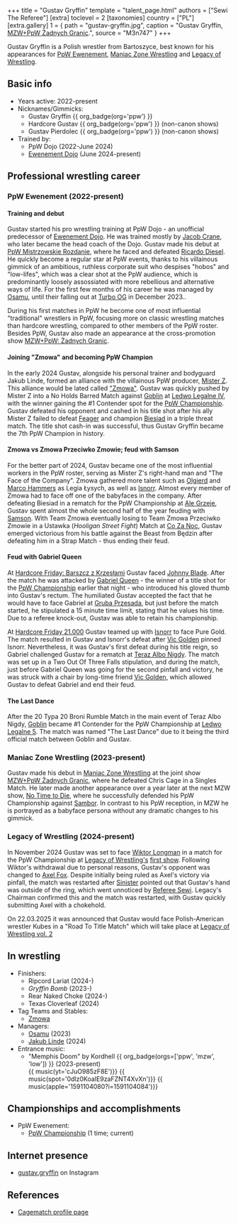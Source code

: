 +++
title = "Gustav Gryffin"
template = "talent_page.html"
authors = ["Sewi The Referee"]
[extra]
toclevel = 2
[taxonomies]
country = ["PL"]
[extra.gallery]
1 = { path = "gustav-gryffin.jpg", caption = "Gustav Gryffin, [MZW+PpW Żadnych Granic](@/e/mzw/2023-09-23-mzw_ppw-zadnych-granic.md).", source = "M3n747" }
+++

Gustav Gryffin is a Polish wrestler from Bartoszyce, best known for his appearances for [PpW Ewenement](@/o/ppw.md), [Maniac Zone Wrestling](@/o/mzw.md) and [Legacy of Wrestling](@/o/low.md).

## Basic info

* Years active: 2022-present
* Nicknames/Gimmicks:
  - Gustav Gryffin {{ org_badge(org='ppw') }}
  - Hardcore Gustav {{ org_badge(org='ppw') }} (non-canon shows)
  - Gustav Pierdolec {{ org_badge(org='ppw') }} (non-canon shows)
* Trained by:
  - PpW Dojo (2022-June 2024)
  - [Ewenement Dojo](@/o/ewenement-dojo.md) (June 2024-present)

## Professional wrestling career

### PpW Ewenement (2022-present)

#### Training and debut

Gustav started his pro wrestling training at PpW Dojo - an unofficial predecessor of [Ewenement Dojo](@/o/ewenement-dojo.md).
He was trained mostly by [Jacob Crane](@/w/jacob-crane.md), who later became the head coach of the Dojo.
Gustav made his debut at [PpW Mistrzowskie Rozdanie](@/e/ppw/2023-05-06-ppw-mistrzowskie-rozdanie.md), where he faced and defeated [Ricardo Diesel](@/w/ricardo-diesel.md).
He quickly become a regular star at PpW events, thanks to his villainous gimmick of an ambitious, ruthless corporate suit who despises "hobos" and "low-lifes", which was a clear shot at the PpW audience, which is predominantly loosely assossiated with more rebellious and alternative ways of life.
For the first few months of his career he was managed by [Osamu](@/w/osamu.md), until their falling out at [Turbo OG](@/e/ppw/2023-12-08-ppw-turbo-og.md) in December 2023..

During his first matches in PpW he become one of most influential "traditional" wrestlers in PpW, focusing more on classic wrestling matches than hardcore wrestling, compared to other members of the PpW roster.
Besides PpW, Gustav also made an appearance at the cross-promotion show [MZW+PpW: Żadnych Granic](@/e/mzw/2023-09-23-mzw_ppw-zadnych-granic.md).

#### Joining "Zmowa" and becoming PpW Champion

In the early 2024 Gustav, alongside his personal trainer and bodyguard Jakub Linde, formed an alliance with the villainous PpW producer, [Mister Z](@/w/mister-z.md).
This alliance would be lated called ["Zmowa"](@/a/zmowa.md). Gustav was quickly pushed by Mister Z into a No Holds Barred Match against [Goblin](@/w/goblin.md) at [Ledwo Legalne IV](@/e/ppw/2024-06-08-ppw-ledwo-legalne-4.md), with the winner gaining the #1 Contender spot for the [PpW Championship](@/c/ppw-championship.md).
Gustav defeated his opponent and cashed in his title shot after his ally Mister Z failed to defeat [Feager](@/w/feager.md) and champion [Biesiad](@/w/biesiad.md) in a triple threat match.
The title shot cash-in was successful, thus Gustav Gryffin became the 7th PpW Champion in history.

#### Zmowa vs Zmowa Przeciwko Zmowie; feud with Samson

For the better part of 2024, Gustav became one of the most influential workers in the PpW roster, serving as Mister Z's right-hand man and "The Face of the Company".
Zmowa gathered more talent such as [Olgierd](@/w/olgierd.md) and [Marco Hammers](@/w/marco-hammers.md) as Legia Łysych, as well as [Isnorr](@/w/isnorr.md).
Almost every member of Zmowa had to face off one of the babyfaces in the company.
After defeating Biesiad in a rematch for the PpW Championship at [Ale Grzeje](@/e/ppw/2024-07-13-ppw-ale-grzeje.md), Gustav spent almost the whole second half of the year feuding with [Samson](@/w/samson.md).
With Team Zmowa eventually losing to Team Zmowa Przeciwko Zmowie in a Ustawka (_Hooligan Street Fight_) Match at [Co Za Noc](@/e/ppw/2024-10-26-ppw-co-za-noc.md), Gustav emerged victorious from his battle against the Beast from Będzin after defeating him in a Strap Match - thus ending their feud.

#### Feud with Gabriel Queen

At [Hardcore Friday: Barszcz z Krzesłami](@/e/ppw/2024-12-06-ppw-hardcore-friday-barszcz-z-krzeslami.md) Gustav faced [Johnny Blade](@/w/johnny-blade.md). After the match he was attacked by [Gabriel Queen](@/w/gabriel-queen.md) - the winner of a title shot for the [PpW Championship](@/c/ppw-championship.md) earlier that night - who introduced his gloved thumb into Gustav's rectum. The humiliated Gustav accepted the fact that he would have to face Gabriel at [Gruba Przesada](@/e/ppw/2025-01-25-ppw-gruba-przesada.md), but just before the match started, he stipulated a 15 minute time limit, stating that he values his time.
Due to a referee knock-out, Gustav was able to retain his championship.

At [Hardcore Friday 21.000](@/e/ppw/2025-02-21-ppw-hardcore-friday.md) Gustav teamed up with [Isnorr](@/w/isnorr.md) to face Pure Gold. The match resulted in Gustav and Isnorr's defeat after [Vic Golden](@/w/vic-golden.md) pinned Isnorr. Nevertheless, it was Gustav's first defeat during his title reign, so Gabriel challenged Gustav for a rematch at [Teraz Albo Nigdy](@/e/ppw/2025-03-15-ppw-teraz-albo-nigdy.md). The match was set up in a Two Out Of Three Falls stipulation, and during the match, just before Gabriel Queen was going for the second pinfall and victory, he was struck with a chair by long-time friend [Vic Golden](@/w/vic-golden.md), which allowed Gustav to defeat Gabriel and end their feud.

#### The Last Dance

After the 20 Typa 20 Broni Rumble Match in the main event of Teraz Albo Nigdy, [Goblin](@/w/goblin.md) became #1 Contender for the PpW Championship at [Ledwo Legalne 5](@/e/ppw/2025-06-07-ppw-ledwo-legalne-5.md). The match was named "The Last Dance" due to it being the third official match between Goblin and Gustav.

### Maniac Zone Wrestling (2023-present)

Gustav made his debut in [Maniac Zone Wrestling](@/o/mzw.md) at the joint show [MZW+PpW Żadnych Granic](@/e/mzw/2023-09-23-mzw_ppw-zadnych-granic.md), where he defeated Chris Cage in a Singles Match.
He later made another appearance over a year later at the next MZW show, [No Time to Die](@/e/mzw/2024-10-12-mzw-no-time-to-die.md), where he successfully defended his PpW Championship against [Sambor](@/w/sambor.md). In contrast to his PpW reception, in MZW he is portrayed as a babyface persona without any dramatic changes to his gimmick.

### Legacy of Wrestling (2024-present)

In November 2024 Gustav was set to face [Wiktor Longman](@/w/wiktor-longman.md) in a match for the PpW Championship at [Legacy of Wrestling's](@/o/low.md) [first show](@/e/low/2024-12-01-low-1.md). Following Wiktor's withdrawal due to personal reasons, Gustav's opponent was changed to [Axel Fox](@/w/axel-fox.md). Despite initially being ruled as Axel's victory via pinfall, the match was restarted after [Sinister](@/w/sinister.md) pointed out that Gustav's hand was outside of the ring, which went unnoticed by [Referee Sewi](@/w/sedzia-seweryn.md). Legacy's Chairman confirmed this and the match was restarted, with Gustav quickly submitting Axel with a chokehold.

On 22.03.2025 it was announced that Gustav would face Polish-American wrestler Kubes in a "Road To Title Match" which will take place at [Legacy of Wrestling vol. 2](@/e/low/2025-04-06-low-2.md)

## In wrestling

* Finishers:
  - Ripcord Lariat (2024-)
  - _Gryffin Bomb_ (2023-)
  - Rear Naked Choke (2024-)
  - Texas Cloverleaf (2024)
* Tag Teams and Stables:
  - [Zmowa](@/a/zmowa.md)
* Managers:
  - [Osamu](@/w/osamu.md) (2023)
  - [Jakub Linde](@/w/jakub-linde.md) (2024)
* Entrance music:
  - "Memphis Doom" by Kordhell
 {{ org_badge(orgs=['ppw', 'mzw', 'low']) }} (2023-present) <br>
 {{ music(yt='cJuO985zF8E')}}
 {{ music(spot='0dlz0KoaIE9zaFZNT4XvXn')}}
 {{ music(apple='1591104080?i=1591104084')}}

## Championships and accomplishments

* PpW Ewenement:
  - [PpW Championship](@/c/ppw-championship.md) (1 time; current)

## Internet presence

* [gustav.gryffin](https://www.instagram.com/gustav.gryffin/) on Instagram

## References

* [Cagematch profile page](https://www.cagematch.net/?id=2&nr=29108)

